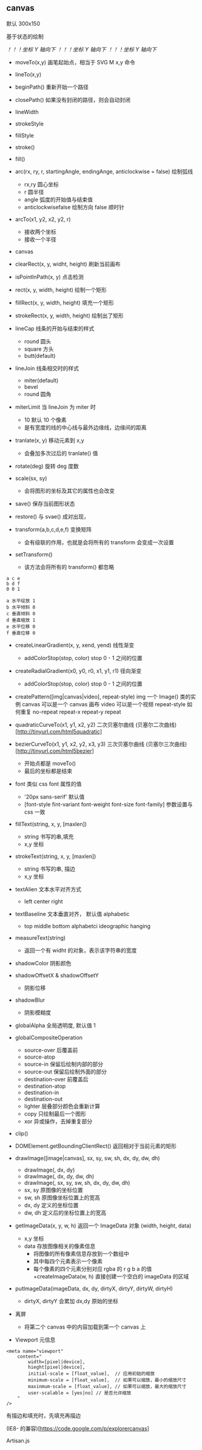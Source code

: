 

## canvas

默认 300x150 

基于状态的绘制

*！！！坐标 Y 轴向下*
*！！！坐标 Y 轴向下*
*！！！坐标 Y 轴向下*

+ moveTo(x,y) 画笔起始点，相当于 SVG M x,y 命令
+ lineTo(x,y)
+ beginPath() 重新开始一个路径
+ closePath() 如果没有封闭的路径，则会自动封闭
+ lineWidth
+ strokeStyle
+ fillStyle
+ stroke()
+ fill()
+ arc(rx, ry, r, startingAngle, endingAnge, anticlockwise = false) 绘制弧线
	- rx,ry 圆心坐标
	- r 圆半径
	- angle 弧度的开始值与结束值
	- anticlockwisefalse 绘制方向  false 顺时针
+ arcTo(x1, y2, x2, y2, r)
	- 接收两个坐标
	- 接收一个半径
+ canvas 
+ clearRect(x, y, widht, height) 刷新当前画布
+ isPointInPath(x, y) 点击检测

+ rect(x, y, width, height)  绘制一个矩形
+ fillRect(x, y, width, height) 填充一个矩形
+ strokeRect(x, y, width, height) 绘制出了矩形
+ lineCap 线条的开始与结束的样式
	- round 圆头
	- square 方头
	- butt(default) 
+ lineJoin 线条相交时的样式
	- miter(default)
	- bevel 
	- round 圆角
+ miterLimit 当 lineJoin 为 miter 时
	- 10 默认 10 个像素
	- 是有宽度的线的中心线与最外边缘线，边缘间的距离 
+ tranlate(x, y) 移动元素到 x,y
	- 会叠加多次过后的 tranlate() 值
+ rotate(deg) 旋转 deg 度数
+ scale(sx, sy) 
	- 会将图形的坐标及其它的属性也会改变
+ save() 保存当前图形状态
+ restore() 与 svae() 成对出现，

+ transform(a,b,c,d,e,f) 变换矩阵
	- 会有级联的作用，也就是会将所有的 transform 会变成一次设置
+ setTransform() 
	- 该方法会将所有的 transform() 都忽略
```
a c e
b d f
0 0 1

a 水平绽放 1
b 水平倾斜 0
c 垂直倾斜 0
d 垂直缩放 1
e 水平位移 0
f 垂直位移 0
```
+ createLinearGradient(x, y, xend, yend) 线性渐变
	+ addColorStop(stop, color)
		stop 0 - 1 之间的位置
+ createRadialGradient(x0, y0, r0, x1, y1, r1) 径向渐变
	+ addColorStop(stop, color)
		stop 0 - 1 之间的位置
+ createPattern([img|canvas|video], repeat-style)
	img 一个 Image() 类的实例
	canvas 可以是一个 canvas 画布
	video 可以是一个视频
	repeat-style 如何重复
		no-repeat
		repeat-x
		repeat-y
		repeat
+ quadraticCurveTo(x1, y1, x2, y2) 二次贝塞尔曲线
	(贝塞尔二次曲线)[http://tinyurl.com/html5quadratic]
+ bezierCurveTo(x1, y1, x2, y2, x3, y3) 三次贝塞尔曲线
	(贝塞尔三次曲线)[http://tinyurl.com/html5bezier]
	- 开始点都是 moveTo()
	- 最后的坐标都是结束
+ font 类似 css font 属性的值
	- '20px sans-serif' 默认值
	- [font-style fint-variant font-weight font-size font-family]
		参数设置与 css 一致
+ fillText(string, x, y, [maxlen]) 
	- string 书写的串,填充
	- x,y 坐标
+ strokeText(string, x, y, [maxlen])
	- string 书写的串, 描边
	- x,y 坐标
+ textAlien 文本水平对齐方式
	- left center right
+ textBaseline 文本垂直对齐， 默认值  alphabetic
	- top middle bottom alphabetci ideographic hanging
+ measureText(string)
	- 返回一个有 widht 的对象，表示该字符串的宽度

+ shadowColor 阴影颜色
+ shadowOffsetX & shadowOffsetY
	- 阴影位移
+ shadowBlur
	- 阴影模糊度
+ globalAlpha 全局透明度, 默认值 1
+ globalCompositeOperation
	- source-over 后覆盖前
	- source-atop
	- source-in 保留后绘制内部的部分
	- source-out 保留后绘制外面的部分
	- destination-over 前覆盖后
	- destination-atop
	- destination-in
	- destination-out
	- lighter 层叠部分颜色会重新计算
	- copy 只绘制最后一个图形
	- xor 异或操作，去掉重复部分
+ clip()

+ DOMElement.getBoundingClientRect() 返回相对于当前元素的矩形

+ drawImage([image|canvas], sx, sy, sw, sh, dx, dy, dw, dh)
	- drawImage(, dx, dy)
	- drawImage(, dx, dy, dw, dh)
	- drawImage(, sx, sy, sw, sh, dx, dy, dw, dh)

	+ sx, sy 原图像的坐标位置
	+ sw, sh 原图像坐标位置上的宽高
	+ dx, dy 定义的坐标位置 
	+ dw, dh 定义后的坐标位置上的宽高

+ getImageData(x, y, w, h) 返回一个 ImageData 对象 (width, height, data)
	- x,y 坐标
	+ data 存放图像相关的像素信息
		- 将图像的所有像素信息存放到一个数组中
		- 其中每四个元素表示一个像素
		- 每个像素的四个元素分别对应 rgba 的 r g b a 的值
+createImageData(w, h) 直接创建一个空白的 imageData 的区域

+ putImageData(imageData, dx, dy, dirtyX, dirtyY, dirtyW, dirtyH)
	- dirtyX, dirtyY 会累加 dx,dy 原始的坐标

+ 离屏
	- 将第二个 canvas 中的内容加载到第一个 canvas 上

+ Viewport 元信息
```z
<meta name="viewport"
	content="
		width=[pixel|device],
		hieght[pixel|device],
		initial-scale = [float_value],  // 应用初始的缩放
		minimum-scale = [float_value],  // 如果可以缩放，最小的缩放尺寸
		maxinmum-scale = [float_value], // 如果可以缩放，最大的缩放尺寸
		user-scalable = [yes|no] // 是否允许缩放
	"
/>
```

有描边和填充时，先填充再描边

(IE8- 的兼容)[https://code.google.com/p/explorercanvas]

Artisan.js


